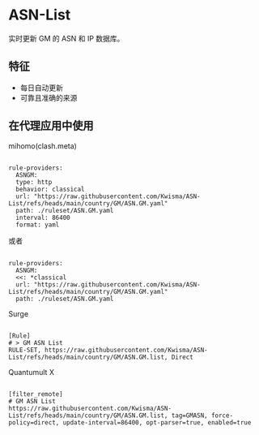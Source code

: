 
# ASN-List
    
实时更新 GM 的 ASN 和 IP 数据库。
    
## 特征
    
- 每日自动更新
- 可靠且准确的来源
    
## 在代理应用中使用
    
mihomo(clash.meta)
   
<pre><code class="language-javascript">
rule-providers:
  ASNGM:
  type: http
  behavior: classical
  url: "https://raw.githubusercontent.com/Kwisma/ASN-List/refs/heads/main/country/GM/ASN.GM.yaml"
  path: ./ruleset/ASN.GM.yaml
  interval: 86400
  format: yaml
</code></pre>

或者

<pre><code class="language-javascript">
rule-providers:
  ASNGM:
  <<: *classical
  url: "https://raw.githubusercontent.com/Kwisma/ASN-List/refs/heads/main/country/GM/ASN.GM.yaml"
  path: ./ruleset/ASN.GM.yaml
</code></pre>
    
Surge
    
<pre><code class="language-javascript">
[Rule]
# > GM ASN List
RULE-SET, https://raw.githubusercontent.com/Kwisma/ASN-List/refs/heads/main/country/GM/ASN.GM.list, Direct
</code></pre>
    
Quantumult X
    
<pre><code class="language-javascript">
[filter_remote]
# GM ASN List
https://raw.githubusercontent.com/Kwisma/ASN-List/refs/heads/main/country/GM/ASN.GM.list, tag=GMASN, force-policy=direct, update-interval=86400, opt-parser=true, enabled=true
</code></pre>
